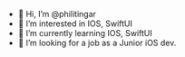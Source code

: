 - 👋 Hi, I’m @philitingar
- 👀 I’m interested in IOS, SwiftUI
- 🌱 I’m currently learning IOS, SwiftUI
- 💞️ I’m looking for a job as a Junior iOS dev.

<!---
philitingar/philitingar is a ✨ special ✨ repository because its `README.md` (this file) appears on your GitHub profile.
You can click the Preview link to take a look at your changes.
--->
